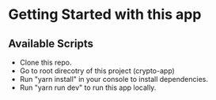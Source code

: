 # Getting Started with this app

## Available Scripts

- Clone this repo.
- Go to root direcotry of this project (crypto-app)
- Run "yarn install" in your console to install dependencies.
- Run "yarn run dev" to run this app locally.
